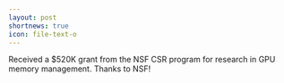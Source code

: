 ```yaml
---
layout: post
shortnews: true
icon: file-text-o
---
```


Received a $520K grant from the NSF CSR program for research in GPU memory management. Thanks to NSF!

